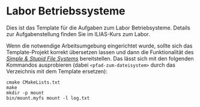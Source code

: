 # Labor Betriebssysteme

Dies ist das Template für die Aufgaben zum Labor Betriebsysteme. Details zur Aufgabenstellung finden Sie im ILIAS-Kurs 
zum Labor.

Wenn die notwendige Arbeitsumgebung eingerichtet wurde, sollte sich das Template-Projekt korrekt übersetzen lassen und 
dann die Funktionalität des 
[_Simple & Stupid File Systems_](http://www.maastaar.net/fuse/linux/filesystem/c/2016/05/21/writing-a-simple-filesystem-using-fuse/) 
bereitstellen. Das lässt sich mit den folgenden Kommandos ausprobieren (dabei 
`<pfad-zum-dateisystem>` durch das Verzeichnis mit dem Template ersetzen):

	cmake CMakeLists.txt
	make
	mkdir -p mount
	bin/mount.myfs mount -l log.txt

